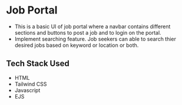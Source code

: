 # Job Portal
- This is a basic UI of job portal where a navbar contains different sections and buttons to post a job and to login on the portal.
- Implement searching feature. Job seekers can able to search thier desired jobs based on keyword or location or both.
## Tech Stack Used
- HTML
- Tailwind CSS
- Javascript
- EJS
